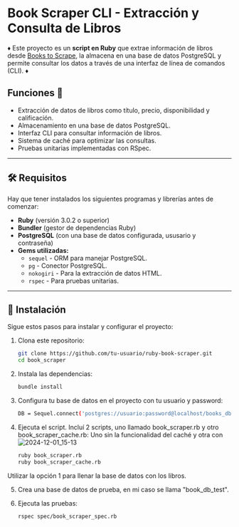 # Book Scraper CLI - Extracción y Consulta de Libros

♦️ Este proyecto es un **script en Ruby** que extrae información de libros desde [Books to Scrape](https://books.toscrape.com/), la almacena en una base de datos PostgreSQL y permite consultar los datos a través de una interfaz de línea de comandos (CLI). ♦️

## Funciones 📖

- Extracción de datos de libros como título, precio, disponibilidad y calificación.
- Almacenamiento en una base de datos PostgreSQL.
- Interfaz CLI para consultar información de libros.
- Sistema de caché para optimizar las consultas.
- Pruebas unitarias implementadas con RSpec.

---

## 🛠️ Requisitos

Hay que tener instalados los siguientes programas y librerías antes de comenzar:

- **Ruby** (versión 3.0.2 o superior)
- **Bundler** (gestor de dependencias Ruby)
- **PostgreSQL** (con una base de datos configurada, ususario y contraseña)
- **Gems utilizadas:**
  - `sequel` - ORM para manejar PostgreSQL.
  - `pg` - Conector PostgreSQL.
  - `nokogiri` - Para la extracción de datos HTML.
  - `rspec` - Para pruebas unitarias.

---

## 🚀 Instalación

Sigue estos pasos para instalar y configurar el proyecto:

1. Clona este repositorio:

   ```bash
   git clone https://github.com/tu-usuario/ruby-book-scraper.git
   cd book_scraper
   
2. Instala las dependencias:
   ```bash
   bundle install

3. Configura tu base de datos en el proyecto con tu usuario y password:
   ```bash
   DB = Sequel.connect('postgres://usuario:password@localhost/books_db')

4. Ejecuta el script. Incluí 2 scripts, uno llamado book_scraper.rb y otro book_scraper_cache.rb:
   Uno sin la funcionalidad del caché y otra con
   ![2024-12-01_15-13](https://github.com/user-attachments/assets/9bfd3525-f0de-404c-820a-fa039cf6c719)

   ```bash
   ruby book_scraper.rb
   ruby book_scraper_cache.rb
  Utilizar la opción 1 para llenar la base de datos con los libros.

5. Crea una base de datos de prueba, en mi caso se llama "book_db_test".

6. Ejecuta las pruebas:
   ```bash
   rspec spec/book_scraper_spec.rb
